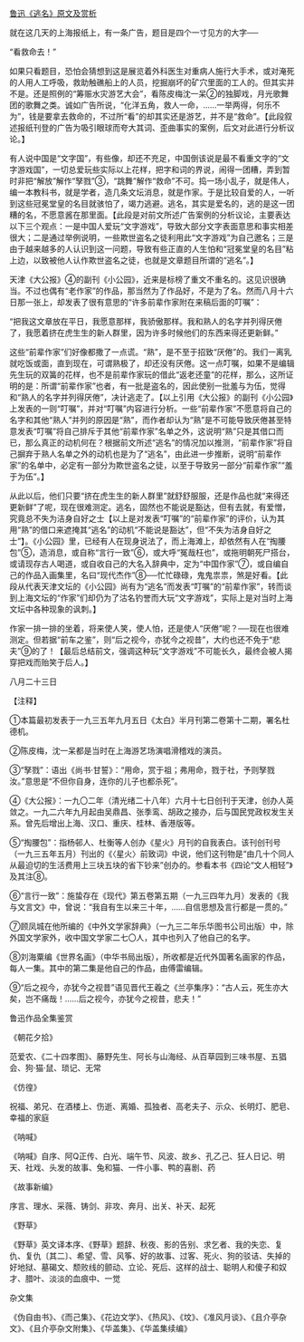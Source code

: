 [鲁迅《逃名》原文及赏析](https://www.vrrw.net/wx/8628.html)

就在这几天的上海报纸上，有一条广告，题目是四个一寸见方的大字──

“看救命去！”

如果只看题目，恐怕会猜想到这是展览着外科医生对重病人施行大手术，或对淹死的人用人工呼吸，救助触礁船上的人员，挖掘崩坏的矿穴里面的工人的。但其实并不是。还是照例的“筹赈水灾游艺大会”，看陈皮梅沈一呆②的独脚戏，月光歌舞团的歌舞之类。诚如广告所说，“化洋五角，救人一命，……一举两得，何乐不为”，钱是要拿去救命的，不过所“看”的却其实还是游艺，并不是“救命”。【此段叙述报纸刊登的广告为吸引眼球而夸大其词、歪曲事实的案例，后文对此进行分析议论。】



有人说中国是“文字国”，有些像，却还不充足，中国倒该说是最不看重文字的“文字游戏国”，一切总爱玩些实际以上花样，把字和词的界说，闹得一团糟，弄到暂时非把“解放”解作“孥戮”③，“跳舞”解作“救命”不可。捣一场小乱子，就是伟人，编一本教科书，就是学者，造几条文坛消息，就是作家。于是比较自爱的人，一听到这些冠冕堂皇的名目就骇怕了，竭力逃避。逃名，其实是爱名的，逃的是这一团糟的名，不愿意酱在那里面。【此段是对前文所述广告案例的分析议论，主要表达以下三个观点：一是中国人爱玩“文字游戏”，导致大部分文字表面意思和事实相差很大；二是通过举例说明，一些欺世盗名之徒利用此“文字游戏”为自己邀名；三是由于越来越多的人认识到这一问题，导致有些正直的人生怕和“冠冕堂皇的名目”粘上边，以致被他人认作欺世盗名之徒，也就是文章题目所谓的“逃名”。】

天津《大公报》④的副刊《小公园》，近来是标榜了重文不重名的。这见识很确当。不过也偶有“老作家”的作品，那当然为了作品好，不是为了名。然而八月十六日那一张上，却发表了很有意思的“许多前辈作家附在来稿后面的叮嘱”：

“把我这文章放在平日，我愿意那样，我骄傲那样。我和熟人的名字并列得厌倦了，我愿着挤在虎生生的新人群里，因为许多时候他们的东西来得还更新鲜。”

这些“前辈作家”们好像都撒了一点谎。“熟”，是不至于招致“厌倦”的。我们一离乳就吃饭或面，直到现在，可谓熟极了，却还没有厌倦。这一点叮嘱，如果不是编辑先生玩的双簧的花样，也不是前辈作家玩的借此“返老还童”的花样，那么，这所证明的是：所谓“前辈作家”也者，有一批是盗名的，因此使别一批羞与为伍，觉得和“熟人的名字并列得厌倦”，决计逃走了。【以上引用《大公报》的副刊《小公园》上发表的一则“叮嘱”，并对“叮嘱”内容进行分析。一些“前辈作家”不愿意将自己的名字和其他“熟人”并列的原因是“熟”，而作者却认为“熟”是不可能导致厌倦甚至特意发表“叮嘱”将自己排斥于其他“前辈作家”名单之外，这说明“熟”只是其借口而已，那么真正的动机何在？根据前文所述“逃名”的情况加以推测，“前辈作家”将自己摒弃于熟人名单之外的动机也是为了“逃名”，由此进一步推断，说明“前辈作家”的名单中，必定有一部分为欺世盗名之徒，以至于导致另一部分“前辈作家”“羞于为伍”。】

从此以后，他们只要“挤在虎生生的新人群里”就舒舒服服，还是作品也就“来得还更新鲜”了呢，现在很难测定。逃名，固然也不能说是豁达，但有去就，有爱憎，究竟总不失为洁身自好之士【以上是对发表“叮嘱”的“前辈作家”的评价，认为其用“熟”的借口来遮掩其“逃名”的动机“不能说是豁达”，但“不失为洁身自好之士”】。《小公园》里，已经有人在现身说法了，而上海滩上，却依然有人在“掏腰包”⑤，造消息，或自称“言行一致”⑥，或大呼“冤哉枉也”，或拖明朝死尸搭台，或请现存古人喝道，或自收自己的大名入辞典中，定为“中国作家”⑦，或自编自己的作品入画集里，名曰“现代杰作”⑧──忙忙碌碌，鬼鬼祟祟，煞是好看。【此段从代表天津文坛的《小公园》尚有为“逃名”而发表“叮嘱”的“前辈作家”，转而谈到上海文坛的“作家”们却仍为了沽名钓誉而大玩“文字游戏”，实际上是对当时上海文坛中各种现象的讽刺。】

作家一排一排的坐着，将来使人笑，使人怕，还是使人“厌倦”呢？──现在也很难测定。但若据“前车之鉴”，则“后之视今，亦犹今之视昔”，大约也还不免于“悲夫”⑨的了！【最后总结前文，强调这种玩“文字游戏”不可能长久，最终会被人揭穿把戏而贻笑于后人。】

八月二十三日



【注释】

①本篇最初发表于一九三五年九月五日《太白》半月刊第二卷第十二期，署名杜德机。

②陈皮梅，沈一呆都是当时在上海游艺场演唱滑稽戏的演员。

③“孥戮”：语出《尚书·甘誓》：“用命，赏于祖；弗用命，戮于社，予则孥戮汝。”意思是“不但你自身，连你的儿子也都杀死”。

④《大公报》：一九〇二年（清光绪二十八年）六月十七日创刊于天津，创办人英敛之。一九二六年九月起由吴鼎昌、张季鸾、胡政之接办，后与国民党政权发生关系。曾先后增出上海、汉口、重庆、桂林、香港版等。

⑤“掏腰包”：指杨邨人、杜衡等人创办《星火》月刊的自我表白。该刊创刊号（一九三五年五月）刊出的《〈星火〉前致词》中说，他们这刊物是“由几十个同人从最迫切的生活费用上三块五块的省下钞来”创办的。参看本书《四论“文人相轻”》及其注⑧。

⑥“言行一致”：施蛰存在《现代》第五卷第五期（一九三四年九月）发表的《我与文言文》中，曾说：“我自有生以来三十年，……自信思想及言行都是一贯的。”

⑦顾凤城在他所编的《中外文学家辞典》（一九三二年乐华图书公司出版）中，除外国文学家外，收中国文学家二七〇人，其中也列入了他自己的名字。

⑧刘海粟编《世界名画》（中华书局出版），所收都是近代外国著名画家的作品，每人一集。其中的第二集是他自己的作品，由傅雷编辑。

⑨“后之视今，亦犹今之视昔”语见晋代王羲之《兰亭集序》：“古人云，死生亦大矣，岂不痛哉！……后之视今，亦犹今之视昔，悲夫！”

鲁迅作品全集鉴赏

《朝花夕拾》

范爱农、《二十四孝图》、藤野先生、阿长与山海经、从百草园到三味书屋、五猖会、狗·猫·鼠、琐记、无常

《仿徨》

祝福、弟兄、在酒楼上、伤逝、离婚、孤独者、高老夫子、示众、长明灯、肥皂、幸福的家庭

《呐喊》

《呐喊》自序、阿Q正传、白光、端午节、风波、故乡、孔乙己、狂人日记、明天、社戏、头发的故事、兔和猫、一件小事、鸭的喜剧、药

《故事新编》

序言、理水、采薇、铸剑、非攻、奔月、出关、补天、起死

《野草》

《野草》英文译本序、《野草》题辞、秋夜、影的告别、求乞者、我的失恋、复仇、复仇〔其二〕、希望、雪、风筝、好的故事、过客、死火、狗的驳诘、失掉的好地狱、墓碣文、颓败线的颤动、立论、死后、这样的战士、聪明人和傻子和奴才、腊叶、淡淡的血痕中、一觉

杂文集

《伪自由书》、《而己集》、《花边文学》、《热风》、《坟》、《准风月谈》、《且介亭杂文》、《且介亭杂文附集》、《华盖集》、《华盖集续编》

